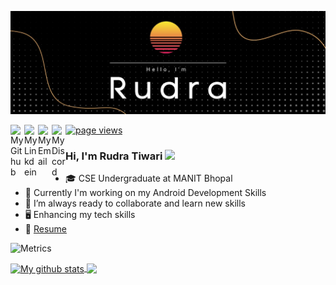 ![Banner](banner.png)

<a href="https://github.com/arnav127">
  <img align="left" alt="My Github" width="22px" src="https://cdn.jsdelivr.net/npm/simple-icons@v3/icons/github.svg" />
</a>
<a href="https://www.linkedin.com/in/rudra-tiwari-56513b20a/">
  <img align="left" alt="My Linkdein" width="22px" src="https://cdn.jsdelivr.net/npm/simple-icons@v3/icons/linkedin.svg" />
</a>
<a href="https://www.instagram.com/_why_am_i_here_0.0/" img align="left" alt="My Insta" width="22px" class="fa fa-instagram">
</a>
<a href="mailto: rudratiwari2901@gmail.com" >
  <img align="left" alt="My Email" width="22px" src="https://cdn.jsdelivr.net/npm/simple-icons@v3/icons/gmail.svg" />
</a>
<a href="https://www.instagram.com/_why_am_i_here_0.0/">
  <img align="left" alt="My Discord" width="22px" src="https://cdn.jsdelivr.net/npm/simple-icons@v3/icons/discord.svg" />
</a>

<a href="https://github.com/arnav127">
    <img src="https://komarev.com/ghpvc/?username=rudra2901" alt="page views" />
</a>

<br/>

### Hi,  I'm Rudra Tiwari <img src="https://raw.githubusercontent.com/iampavangandhi/iampavangandhi/master/gifs/Hi.gif" width="24px"> 

- 🎓 CSE Undergraduate at MANIT Bhopal
- 🔭 Currently I'm working on my Android Development Skills 
- 🌱 I’m always ready to collaborate and learn new skills
-  🖥 Enhancing my tech skills 
- 📝 [Resume](https://drive.google.com/file/d/1J_USD43X3u-zqY8Y31zkXflUBT0o0JJf/view?usp=sharing)

![Metrics](https://metrics.lecoq.io/rudra2901?template=classic&repositories.forks=true&base.header=0&lines=1&config.timezone=Asia%2FCalcutta)

<a href="https://github.com/arnav127">
  <img align="center" src="https://github-readme-stats.anuraghazra1.vercel.app/api?username=rudra2901&show_icons=true&count_private=true&hide_border=true&theme=radical" alt="My github stats" />
</a>
<a href="https://github.com/rudra2901">
    <img align="center" src="https://github-readme-stats.vercel.app/api/top-langs/?username=rudra2901&layout=compact&hide_border=true&hide=Jupyter%20Notebook,Tex&langs_count=8&theme=radical" />
</a>

